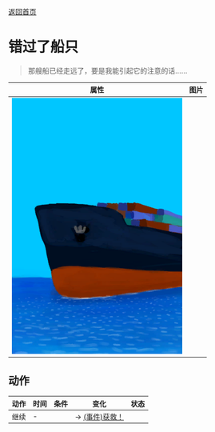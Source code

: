 [返回首页](index.md)  
# 错过了船只  
> 那艘船已经走远了，要是我能引起它的注意的话……  
  
  属性  |   图片   
 ----  |  ----:   
   |  ![](Sprite/Ship.png)   
  
## 动作  
动作  |  时间  |  条件  |  变化  |  状态  
----  |  ----  |  ----  |  ----  |  ----  
继续  |  -  |    |  → [(事件)获救！](Event_ShipEscape.md)<br>  |    
